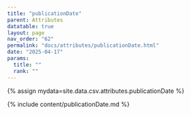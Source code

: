 ```yaml
---
title: "publicationDate"
parent: Attributes
datatable: true
layout: page
nav_order: "62"
permalink: "docs/attributes/publicationDate.html"
date: "2025-04-17"
params:
  title: ""
  rank: ""
---
```

{% assign mydata=site.data.csv.attributes.publicationDate %} 

{% include content/publicationDate.md %}
